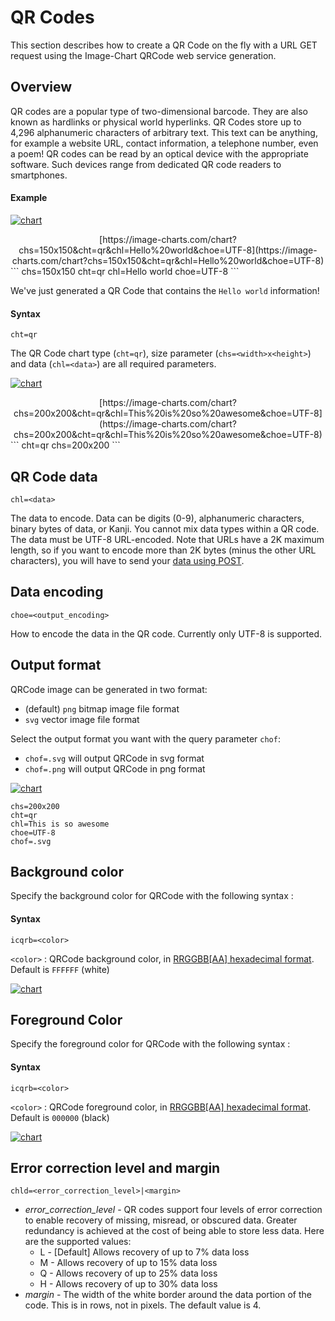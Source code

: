 # QR Codes

This section describes how to create a QR Code on the fly with a URL GET request using the Image-Chart QRCode web service generation.

## Overview

QR codes are a popular type of two-dimensional barcode. They are also known as hardlinks or physical world hyperlinks. QR Codes store up to 4,296 alphanumeric characters of arbitrary text. This text can be anything, for example a website URL, contact information, a telephone number, even a poem! QR codes can be read by an optical device with the appropriate software. Such devices range from dedicated QR code readers to smartphones.

#### Example

[![chart](https://image-charts.com/chart?chs=150x150&cht=qr&chl=Hello%20world&choe=UTF-8)](https://editor.image-charts.com/?tab_viewer=image&tab_editor=form#https:/image-charts.com/chart?chs=150x150&cht=qr&chl=Hello%20world&choe=UTF-8)
<center>
[https://image-charts.com/chart?<br/>
chs=150x150&cht=qr&chl=Hello%20world&choe=UTF-8](https://image-charts.com/chart?chs=150x150&cht=qr&chl=Hello%20world&choe=UTF-8)
</center>
```
chs=150x150
cht=qr
chl=Hello world
choe=UTF-8
```

We've just generated a QR Code that contains the `Hello world` information!

#### Syntax

```
cht=qr
```

The QR Code chart type (`cht=qr`), size parameter (`chs=<width>x<height>`) and data (`chl=<data>`) are all required parameters.

[![chart](https://image-charts.com/chart?chs=200x200&cht=qr&chl=This%20is%20so%20awesome&choe=UTF-8)](https://editor.image-charts.com/?tab_viewer=image&tab_editor=form#https:/image-charts.com/chart?chs=200x200&cht=qr&chl=This%20is%20so%20awesome&choe=UTF-8)
<center>
[https://image-charts.com/chart?
chs=200x200&cht=qr&chl=This%20is%20so%20awesome&choe=UTF-8](https://image-charts.com/chart?chs=200x200&cht=qr&chl=This%20is%20so%20awesome&choe=UTF-8)
</center>
```
cht=qr
chs=200x200
```

## QR Code data

`chl=<data>`

The data to encode. Data can be digits (0-9), alphanumeric characters, binary bytes of data, or Kanji. You cannot mix data types within a QR code. The data must be UTF-8 URL-encoded. Note that URLs have a 2K maximum length, so if you want to encode more than 2K bytes (minus the other URL characters), you will have to send your [data using POST](/reference/post-requests).

## Data encoding

`choe=<output_encoding>`

How to encode the data in the QR code. Currently only UTF-8 is supported.

<!-- * UTF-8 [Default]
* Shift_JIS
* ISO-8859-1 -->

## Output format

QRCode image can be generated in two format:

- (default) `png` bitmap image file format 
- `svg` vector image file format 

Select the output format you want with the query parameter `chof`:

- `chof=.svg` will output QRCode in svg format
- `chof=.png` will output QRCode in png format

[![chart](https://image-charts.com/chart?chs=200x200&cht=qr&chl=This%20is%20so%20awesome&choe=UTF-8&chof=.svg)](https://editor.image-charts.com/?tab_viewer=image&tab_editor=form#https:/image-charts.com/chart?chs=200x200&cht=qr&chl=This%20is%20so%20awesome&choe=UTF-8&chof=.svg)
```
chs=200x200
cht=qr
chl=This is so awesome
choe=UTF-8
chof=.svg
```

## Background color

Specify the background color for QRCode with the following syntax :

#### Syntax
```icqrb=<color>```

`<color>` : QRCode background color, in [RRGGBB[AA] hexadecimal format](/reference/color-format). Default is `FFFFFF` (white)

[![chart](https://image-charts.com/chart?chs=200x200&cht=qr&chl=This%20is%20so%20awesome&choe=UTF-8&icqrb=CAF3C37C)](https://editor.image-charts.com/?tab_viewer=image&tab_editor=form#https:/image-charts.com/chart?chs=200x200&cht=qr&chl=This%20is%20so%20awesome&choe=UTF-8&icqrb=CAF3C37C)

## Foreground Color

Specify the foreground color for QRCode with the following syntax :

#### Syntax
```icqrb=<color>```

`<color>` : QRCode foreground color, in [RRGGBB[AA] hexadecimal format](/reference/color-format). Default is `000000` (black)

[![chart](https://image-charts.com/chart?chs=200x200&cht=qr&chl=This%20is%20so%20awesome&choe=UTF-8&icqrf=0096887C)](https://editor.image-charts.com/?tab_viewer=image&tab_editor=form#https:/image-charts.com/chart?chs=200x200&cht=qr&chl=This%20is%20so%20awesome&choe=UTF-8&icqrf=0096887C)

## Error correction level and margin

`chld=<error_correction_level>|<margin>`

* *error_correction_level* - QR codes support four levels of error correction to enable recovery of missing, misread, or obscured data. Greater redundancy is achieved at the cost of being able to store less data. Here are the supported values:
    * L - [Default] Allows recovery of up to 7% data loss
    * M - Allows recovery of up to 15% data loss
    * Q - Allows recovery of up to 25% data loss
    * H - Allows recovery of up to 30% data loss
* *margin* - The width of the white border around the data portion of the code. This is in rows, not in pixels. The default value is 4.
